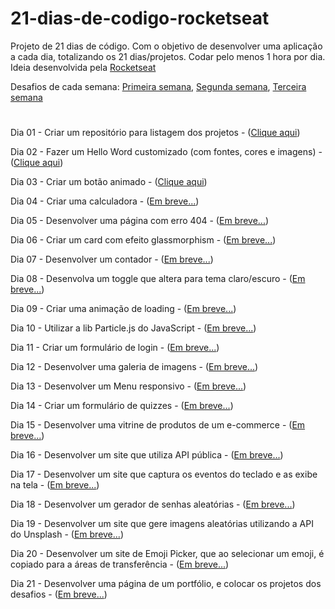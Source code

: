 # 21-dias-de-codigo-rocketseat
Projeto de 21 dias de código. Com o objetivo de desenvolver uma aplicação a cada dia, totalizando os 21 dias/projetos. Codar pelo menos 1 hora por dia.
Ideia desenvolvida pela [Rocketseat](https://www.rocketseat.com.br/)

Desafios de cada semana:
[Primeira semana](https://www.instagram.com/p/ChTBg1BpLGU/?igshid=YmMyMTA2M2Y=),
[Segunda semana](https://www.instagram.com/p/ChkahuNOLvF/?igshid=YmMyMTA2M2Y=),
[Terceira semana](https://www.instagram.com/p/Ch3EOQ0p2sZ/?igshid=YmMyMTA2M2Y=)
#

Dia 01 - Criar um repositório para listagem dos projetos - ([Clique aqui](https://github.com/deivisondelmiro/21-dias-de-codigo-rocketseat))

Dia 02 - Fazer um Hello Word customizado (com fontes, cores e imagens) - ([Clique aqui](https://deivisondelmiro.github.io/21-dias-de-codigo-rocketseat/dia-02/index.html))

Dia 03 - Criar um botão animado - ([Clique aqui](https://deivisondelmiro.github.io/21-dias-de-codigo-rocketseat/dia-03/index.html))

Dia 04 - Criar uma calculadora - ([Em breve...]())

Dia 05 - Desenvolver uma página com erro 404 - ([Em breve...]())

Dia 06 - Criar um card com efeito glassmorphism - ([Em breve...]())

Dia 07 - Desenvolver um contador - ([Em breve...]())

Dia 08 - Desenvolva um toggle que altera para tema claro/escuro - ([Em breve...]())

Dia 09 - Criar uma animação de loading - ([Em breve...]())

Dia 10 - Utilizar a lib Particle.js do JavaScript - ([Em breve...]())

Dia 11 - Criar um formulário de login - ([Em breve...]())

Dia 12 - Desenvolver uma galeria de imagens - ([Em breve...]())

Dia 13 - Desenvolver um Menu responsivo - ([Em breve...]())

Dia 14 - Criar um formulário de quizzes - ([Em breve...]())

Dia 15 - Desenvolver uma vitrine de produtos de um e-commerce - ([Em breve...]())

Dia 16 - Desenvolver um site que utiliza API pública - ([Em breve...]())

Dia 17 - Desenvolver um site que captura os eventos do teclado e as exibe na tela - ([Em breve...]())

Dia 18 - Desenvolver um gerador de senhas aleatórias - ([Em breve...]())

Dia 19 - Desenvolver um site que gere imagens aleatórias utilizando a API do Unsplash - ([Em breve...]())

Dia 20 - Desenvolver um site de Emoji Picker, que ao selecionar um emoji, é copiado para a áreas de transferência - ([Em breve...]())

Dia 21 - Desenvolver uma página de um portfólio, e colocar os projetos dos desafios - ([Em breve...]())
